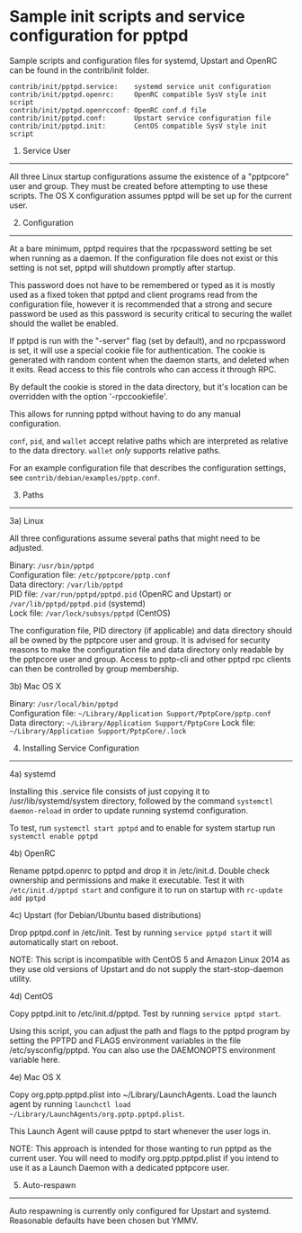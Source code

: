 Sample init scripts and service configuration for pptpd
==========================================================

Sample scripts and configuration files for systemd, Upstart and OpenRC
can be found in the contrib/init folder.

    contrib/init/pptpd.service:    systemd service unit configuration
    contrib/init/pptpd.openrc:     OpenRC compatible SysV style init script
    contrib/init/pptpd.openrcconf: OpenRC conf.d file
    contrib/init/pptpd.conf:       Upstart service configuration file
    contrib/init/pptpd.init:       CentOS compatible SysV style init script

1. Service User
---------------------------------

All three Linux startup configurations assume the existence of a "pptpcore" user
and group.  They must be created before attempting to use these scripts.
The OS X configuration assumes pptpd will be set up for the current user.

2. Configuration
---------------------------------

At a bare minimum, pptpd requires that the rpcpassword setting be set
when running as a daemon.  If the configuration file does not exist or this
setting is not set, pptpd will shutdown promptly after startup.

This password does not have to be remembered or typed as it is mostly used
as a fixed token that pptpd and client programs read from the configuration
file, however it is recommended that a strong and secure password be used
as this password is security critical to securing the wallet should the
wallet be enabled.

If pptpd is run with the "-server" flag (set by default), and no rpcpassword is set,
it will use a special cookie file for authentication. The cookie is generated with random
content when the daemon starts, and deleted when it exits. Read access to this file
controls who can access it through RPC.

By default the cookie is stored in the data directory, but it's location can be overridden
with the option '-rpccookiefile'.

This allows for running pptpd without having to do any manual configuration.

`conf`, `pid`, and `wallet` accept relative paths which are interpreted as
relative to the data directory. `wallet` *only* supports relative paths.

For an example configuration file that describes the configuration settings,
see `contrib/debian/examples/pptp.conf`.

3. Paths
---------------------------------

3a) Linux

All three configurations assume several paths that might need to be adjusted.

Binary:              `/usr/bin/pptpd`  
Configuration file:  `/etc/pptpcore/pptp.conf`  
Data directory:      `/var/lib/pptpd`  
PID file:            `/var/run/pptpd/pptpd.pid` (OpenRC and Upstart) or `/var/lib/pptpd/pptpd.pid` (systemd)  
Lock file:           `/var/lock/subsys/pptpd` (CentOS)  

The configuration file, PID directory (if applicable) and data directory
should all be owned by the pptpcore user and group.  It is advised for security
reasons to make the configuration file and data directory only readable by the
pptpcore user and group.  Access to pptp-cli and other pptpd rpc clients
can then be controlled by group membership.

3b) Mac OS X

Binary:              `/usr/local/bin/pptpd`  
Configuration file:  `~/Library/Application Support/PptpCore/pptp.conf`  
Data directory:      `~/Library/Application Support/PptpCore`
Lock file:           `~/Library/Application Support/PptpCore/.lock`

4. Installing Service Configuration
-----------------------------------

4a) systemd

Installing this .service file consists of just copying it to
/usr/lib/systemd/system directory, followed by the command
`systemctl daemon-reload` in order to update running systemd configuration.

To test, run `systemctl start pptpd` and to enable for system startup run
`systemctl enable pptpd`

4b) OpenRC

Rename pptpd.openrc to pptpd and drop it in /etc/init.d.  Double
check ownership and permissions and make it executable.  Test it with
`/etc/init.d/pptpd start` and configure it to run on startup with
`rc-update add pptpd`

4c) Upstart (for Debian/Ubuntu based distributions)

Drop pptpd.conf in /etc/init.  Test by running `service pptpd start`
it will automatically start on reboot.

NOTE: This script is incompatible with CentOS 5 and Amazon Linux 2014 as they
use old versions of Upstart and do not supply the start-stop-daemon utility.

4d) CentOS

Copy pptpd.init to /etc/init.d/pptpd. Test by running `service pptpd start`.

Using this script, you can adjust the path and flags to the pptpd program by
setting the PPTPD and FLAGS environment variables in the file
/etc/sysconfig/pptpd. You can also use the DAEMONOPTS environment variable here.

4e) Mac OS X

Copy org.pptp.pptpd.plist into ~/Library/LaunchAgents. Load the launch agent by
running `launchctl load ~/Library/LaunchAgents/org.pptp.pptpd.plist`.

This Launch Agent will cause pptpd to start whenever the user logs in.

NOTE: This approach is intended for those wanting to run pptpd as the current user.
You will need to modify org.pptp.pptpd.plist if you intend to use it as a
Launch Daemon with a dedicated pptpcore user.

5. Auto-respawn
-----------------------------------

Auto respawning is currently only configured for Upstart and systemd.
Reasonable defaults have been chosen but YMMV.
